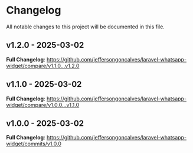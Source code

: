 # Changelog

All notable changes to this project will be documented in this file.

## v1.2.0 - 2025-03-02

**Full Changelog**: https://github.com/jeffersongoncalves/laravel-whatsapp-widget/compare/v1.1.0...v1.2.0

## v1.1.0 - 2025-03-02

**Full Changelog**: https://github.com/jeffersongoncalves/laravel-whatsapp-widget/compare/v1.0.0...v1.1.0

## v1.0.0 - 2025-03-02

**Full Changelog**: https://github.com/jeffersongoncalves/laravel-whatsapp-widget/commits/v1.0.0
